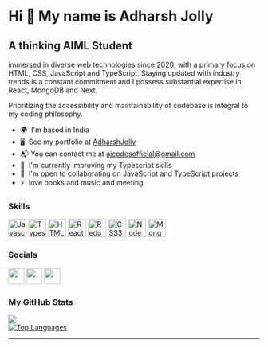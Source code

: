 # Hi 👋 My name is Adharsh Jolly

## A thinking AIML Student

immersed in diverse web technologies since 2020, with a primary focus on HTML, CSS, JavaScript and TypeScript. Staying updated with industry trends is a constant commitment and I possess substantial expertise in React, MongoDB and Next.

Prioritizing the accessibility and maintainability of codebase is integral to my coding philosophy.

* 🌍  I'm based in India
* 🖥️  See my portfolio at [AdharshJolly](http://adharshjolly-portfolio.vercel.app)
* 📬  You can contact me at [ajcodesofficial@gmail.com](mailto:ajcodesofficial@gmail.com)
* 🧠  I'm currently improving my Typescript skills
* 🤝  I'm open to collaborating on JavaScript and TypeScript projects
* ⚡  love books and music and meeting.

### Skills

<p align="left" >
<a href="https://developer.mozilla.org/en-US/docs/Web/JavaScript" target="_blank" rel="noreferrer"><img src="https://raw.githubusercontent.com/AdharshJolly/AdharshJolly/main/assets/icons/skills/javascript-colored.svg" width="36" height="36" alt="Javascript" /></a>
<a href="https://www.typescriptlang.org/" target="_blank" rel="noreferrer"><img src="https://raw.githubusercontent.com/AdharshJolly/AdharshJolly/main/assets/icons/skills/typescript-colored.svg" width="36" height="36" alt="Typescript" /></a>
<a href="https://developer.mozilla.org/en-US/docs/Glossary/HTML5" target="_blank" rel="noreferrer"><img src="https://raw.githubusercontent.com/AdharshJolly/AdharshJolly/main/assets/icons/skills/html5-colored.svg" width="36" height="36" alt="HTML5" /></a>
<a href="https://reactjs.org/" target="_blank" rel="noreferrer"><img src="https://raw.githubusercontent.com/AdharshJolly/AdharshJolly/main/assets/icons/skills/react-colored.svg" width="36" height="36" alt="React" /></a>
<a href="https://redux.js.org/" target="_blank" rel="noreferrer"><img src="https://raw.githubusercontent.com/AdharshJolly/AdharshJolly/main/assets/icons/skills/redux-colored.svg" width="36" height="36" alt="Redux" /></a>
<a href="https://www.w3.org/TR/CSS/#css" target="_blank" rel="noreferrer"><img src="https://raw.githubusercontent.com/AdharshJolly/AdharshJolly/main/assets/icons/skills/css3-colored.svg" width="36" height="36" alt="CSS3" /></a>
<a href="https://nodejs.org/en/" target="_blank" rel="noreferrer"><img src="https://raw.githubusercontent.com/AdharshJolly/AdharshJolly/main/assets/icons/skills/nodejs-colored.svg" width="36" height="36" alt="NodeJS" /></a>
<a href="https://www.mongodb.com/" target="_blank" rel="noreferrer"><img src="https://raw.githubusercontent.com/AdharshJolly/AdharshJolly/main/assets/icons/skills/mongodb-colored.svg" width="36" height="36" alt="MongoDB" /></a>
</p>

### Socials

<p align="left" >
<a href="https://adharshjolly-portfolio.vercel.app" target="_blank" rel="noreferrer"><img src="https://raw.githubusercontent.com/AdharshJolly/AdharshJolly/main/assets/icons/socials/portfolio.svg" width="32" height="32" /></a>
<a href="https://www.github.com/AdharshJolly" target="_blank" rel="noreferrer"><img src="https://raw.githubusercontent.com/AdharshJolly/AdharshJolly/main/assets/icons/socials/github.svg" width="32" height="32" /></a>
<a href="https://www.linkedin.com/in/adharsh-jolly" target="_blank" rel="noreferrer"><img src="https://raw.githubusercontent.com/AdharshJolly/AdharshJolly/main/assets/icons/socials/linkedin.svg" width="32" height="32" /></a>

### <!-- Badges  --><b>My GitHub Stats</b>

<!-- <a href="http://www.github.com/AdharshJolly">
<img src="https://github-readme-stats.vercel.app/api?username=AdharshJolly&show_icons=true&hide=&count_private=true&title_color=0891b2&text_color=ffffff&icon_color=0891b2&bg_color=1c1917&hide_border=true&show_icons=true" alt="AdharshJolly's GitHub stats" />
</a> -->
<a href="http://www.github.com/AdharshJolly">
<img src="https://github-readme-streak-stats.herokuapp.com/?user=AdharshJolly&stroke=ffffff&background=1c1917&ring=0891b2&fire=0891b2&currStreakNum=ffffff&currStreakLabel=0891b2&sideNums=ffffff&sideLabels=ffffff&dates=ffffff&hide_border=true" />
</a>
</br>
<a href="https://github.com/AdharshJolly" align="left">
<img src="https://github-readme-stats.vercel.app/api/top-langs/?username=AdharshJolly&langs_count=5&title_color=0891b2&text_color=ffffff&icon_color=0891b2&bg_color=1c1917&hide_border=true&locale=en&custom_title=Top%20%Languages" alt="Top Languages" />
</a>


--- 

<!-- ### Visitor Count
![Visitor Count](https://profile-counter.glitch.me/AdharshJolly/count.svg) -->